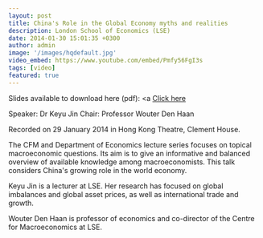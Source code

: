 ```yaml
---
layout: post
title: China's Role in the Global Economy myths and realities
description: London School of Economics (LSE)
date: 2014-01-30 15:01:35 +0300
author: admin
image: '/images/hqdefault.jpg'
video_embed: https://www.youtube.com/embed/Pmfy56FgI3s
tags: [video]
featured: true
---
```

Slides available to download here (pdf): <a <a href="https://www.lse.ac.uk/assets/richmedia/channels/publicLecturesAndEvents/slides/20140129_1830_chinasRoleGlobalEconomy_sl.pdf">Click here</a>

Speaker: Dr Keyu Jin 
Chair: Professor Wouter Den Haan

Recorded on 29 January 2014 in Hong Kong Theatre, Clement House.

The CFM and Department of Economics lecture series focuses on topical macroeconomic questions. Its aim is to give an informative and balanced overview of available knowledge among macroeconomists. This talk considers China's growing role in the world economy. 

Keyu Jin is a lecturer at LSE. Her research has focused on global imbalances and global asset prices, as well as international trade and growth. 

Wouter Den Haan is professor of economics and co-director of the Centre for Macroeconomics at LSE.
